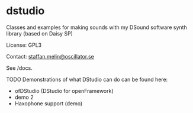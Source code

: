 # dstudio

Classes and examples for making sounds with my DSound software synth library (based on Daisy SP)

License: GPL3

Contact: staffan.melin@oscillator.se

See /docs.

TODO
Demonstrations of what DStudio can do can be found here:
- ofDStudio (DStudio for openFramework)
- demo 2
- Haxophone support (demo)